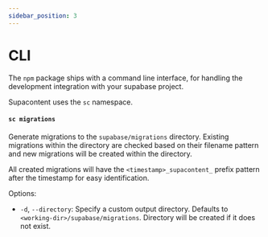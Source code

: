 ```yaml
---
sidebar_position: 3
---
```


# CLI

The `npm` package ships with a command line interface, for handling the development integration with your supabase project.

Supacontent uses the `sc` namespace.

#### `sc migrations`

Generate migrations to the `supabase/migrations` directory. Existing migrations within the directory are checked based on their filename pattern and new migrations will be created within the directory.

All created migrations will have the `<timestamp>_supacontent_` prefix pattern after the timestamp for easy identification.

Options:

- `-d`, `--directory`: Specify a custom output directory. Defaults to `<working-dir>/supabase/migrations`. Directory will be created if it does not exist.
